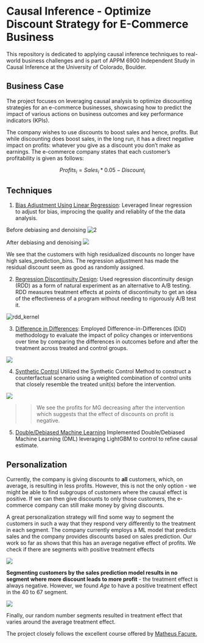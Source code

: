 # Causal Inference - Optimize Discount Strategy for E-Commerce Business

This repository is dedicated to applying causal inference techniques to real-world business challenges and is part of APPM 6900 Independent Study in Causal Inference at the University of Colorado, Boulder.

## Business Case
The project focuses on leveraging causal analysis to optimize discounting strategies for an e-commerce businesses, showcasing how to predict the impact of various actions on business outcomes and key performance indicators (KPIs).

The company wishes to use discounts to boost sales and hence, profits. But while discounting does boost sales, in the long run, it has a direct negative impact on profits: whatever you give as a discount you don’t make as earnings. The e-commerce company states that each customer’s profitability is given as follows:

$$
Profits_i = Sales_i * 0.05 - Discount_i
$$


## Techniques

1. [Bias Adjustment Using Linear Regression](1_bias_adjustment.ipynb):
Leveraged linear regression to adjust for bias, improcing the quality and reliablity of the the data analysis.

Before debiasing and denoising
![2](images/pre_debiasing.png)

After debiasing and denoising
![](images/post_debiasing.png)

We see that the customers with high residualized discounts no longer have high sales_prediction_bins. The regression adjustment has made the residual discount seem as good as randomly assigned.


2. [Regression Discontinuity Design](2_rdd.ipynb):
Used regression discontinuity design (RDD) as a form of natural experiment as an alternative to A/B testing. RDD measures treatment effects at points of discontinuity to get an idea of the effectiveness of a program without needing to rigorously A/B test it.

![rdd_kernel](images/rdd_kernel.png)

3. [Difference in Differences](3_diff_in_diff.ipynb):
Employed Difference-in-Differences (DiD) methodology to evaluate the impact of policy changes or interventions over time by comparing the differences in outcomes before and after the treatment across treated and control groups.

![](images/did.png)

4. [Synthetic Control](3_diff_in_diff.ipynb)
Utilized the Synthetic Control Method to construct a counterfactual scenario using a weighted combination of control units that closely resemble the treated unit(s) before the intervention.

![](images/synthetic_control.png)

>> We see the profits for MG decreasing after the intervention which suggests that the effect of discounts on profit is negative.

5. [Double/Debiased Machine Learning](5_double_ml.ipynb)
Implemented Double/Debiased Machine Learning (DML) leveraging LightGBM to control to refine causal estimate. 



## Personalization
Currently, the company is giving discounts to **all** customers, which, on average, is resulting in less profits. However, this is not the only option - we might be able to find subgroups of customers where the causal effect is positive. If we can then give discounts to only those customers, the e-commerce company can still make money by giving discounts. 

A great personalization strategy will find some way to segment the customers in such a way that they respond very differently to the treatment in each segment. The company currently employs a ML model that predicts sales and the company provides discounts based on sales prediction. Our work so far as shows that this has an average negative effect of profits. We check if there are segments with positive treatment effects

![](images/te_ml_predictions.png)

**Segmenting customers by the sales prediction model results in no segment where more discount leads to more profit** - the treatment effect is always negative. However, we found $Age$ to have a positive treatment effect in the 40 to 67 segment. 

![](images/te_age.png)

Finally, our random number segments resulted in treatment effect that varies around the average treatment effect.



The project closely follows the excellent course offered by [Matheus Facure.](https://matheusfacure.github.io)